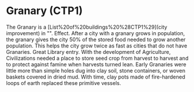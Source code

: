 # Granary (CTP1)

The Granary is a [List%20of%20buildings%20%28CTP1%29](city improvement) in "".
Effect.
After a city with a granary grows in population, the granary gives the city 50% of the stored food needed to grow another population. This helps the city grow twice as fast as cities that do not have Granaries.
Great Library entry.
With the development of Agriculture, Civilizations needed a place to store seed crop from harvest to harvest and to protect against famine when harvests turned lean. Early Granaries were little more than simple holes dug into clay soil, stone containers, or woven baskets covered in dried mud. With time, clay pots made of fire-hardened loops of earth replaced these primitive vessels.